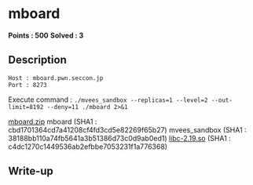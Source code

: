 # mboard

**Points : 500**
**Solved : 3**

## Description

	Host : mboard.pwn.seccon.jp
	Port : 8273
Execute command : `./mvees_sandbox --replicas=1 --level=2 --out-limit=8192 --deny=11 ./mboard 2>&1`

[mboard.zip](mboard.zip)
mboard (SHA1 : cbd1701364cd7a41208cf4fd3cd5e82269f65b27)
mvees_sandbox (SHA1 : 38188bb110a74fb5641a3b51386d73c0d9ab0ed1)
[libc-2.19.so](libc-2.19.so-c4dc1270c1449536ab2efbbe7053231f1a776368) (SHA1 : c4dc1270c1449536ab2efbbe7053231f1a776368)

## Write-up

